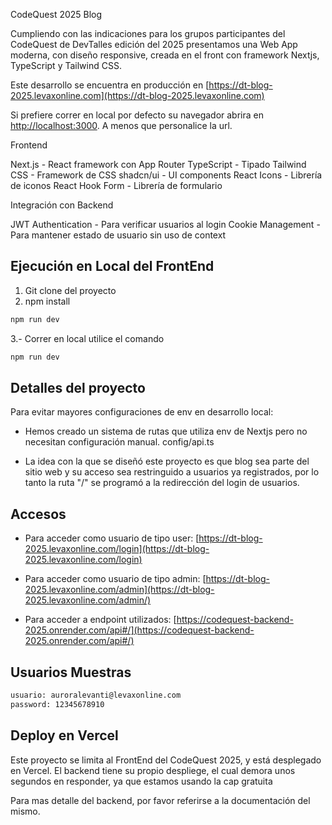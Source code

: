 CodeQuest 2025 Blog

Cumpliendo con las indicaciones para los grupos participantes del CodeQuest de DevTalles edición del 2025 presentamos una Web App moderna, con diseño responsive, creada en el front con framework Nextjs, TypeScript y Tailwind CSS.

Este desarrollo se encuentra en producción en [https://dt-blog-2025.levaxonline.com](https://dt-blog-2025.levaxonline.com)

Si prefiere correr en local por defecto su navegador abrira en [http://localhost:3000](http://localhost:3000). A menos que personalice la url.

Frontend

Next.js - React framework con App Router
TypeScript - Tipado
Tailwind CSS - Framework de CSS
shadcn/ui - UI components
React Icons - Librería de iconos
React Hook Form - Librería de formulario

Integración con Backend

JWT Authentication - Para verificar usuarios al login
Cookie Management - Para mantener estado de usuario sin uso de context 

## Ejecución en Local del FrontEnd

1. Git clone del proyecto
2. npm install

```bash
npm run dev

```
3.- Correr en local utilice el comando 

```bash
npm run dev

```

## Detalles del proyecto

Para evitar mayores configuraciones de env en desarrollo local:

- Hemos creado un sistema de rutas que utiliza env de Nextjs pero no necesitan configuración manual.
config/api.ts

- La idea con la que se diseñó este proyecto es que blog sea parte del sitio web y su acceso sea restringuido a usuarios ya registrados, por lo tanto la ruta "/" se programó a la redirección del login de usuarios.

## Accesos

- Para acceder como usuario de tipo user: [https://dt-blog-2025.levaxonline.com/login](https://dt-blog-2025.levaxonline.com/login)

- Para acceder como usuario de tipo admin: [https://dt-blog-2025.levaxonline.com/admin](https://dt-blog-2025.levaxonline.com/admin/)

- Para acceder a endpoint utilizados: [https://codequest-backend-2025.onrender.com/api#/](https://codequest-backend-2025.onrender.com/api#/)
## Usuarios Muestras

```bash
usuario: auroralevanti@levaxonline.com
password: 12345678910
```

## Deploy en Vercel

Este proyecto se limita al FrontEnd del CodeQuest 2025, y está desplegado en Vercel. El backend tiene su propio despliege, el cual demora unos segundos en responder, ya que estamos usando la cap gratuita

Para mas detalle del backend, por favor referirse a la documentación del mismo.